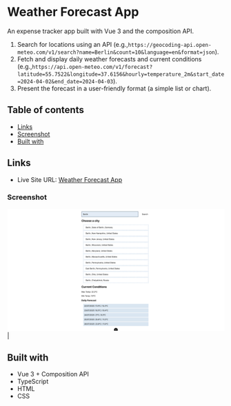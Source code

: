 # Weather Forecast App

An expense tracker app built with Vue 3 and the composition API.

1. Search for locations using an API (e.g.,`https://geocoding-api.open-meteo.com/v1/search?name=Berlin&count=10&language=en&format=json`).
2. Fetch and display daily weather forecasts and current conditions (e.g.,`https://api.open-meteo.com/v1/forecast?latitude=55.7522&longitude=37.6156&hourly=temperature_2m&start_date=2024-04-02&end_date=2024-04-03`).
3. Present the forecast in a user-friendly format (a simple list or chart).

## Table of contents

- [Links](#links)
- [Screenshot](#screenshot)
- [Built with](#built-with)

## Links

- Live Site URL: [Weather Forecast App](https://task3-weather-app.netlify.app/)

### Screenshot

![Desktop](./screenshots/desktop.png) |

## Built with

- Vue 3 + Composition API
- TypeScript
- HTML
- CSS
